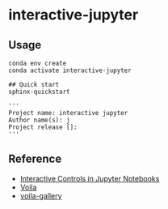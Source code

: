 # interactive-jupyter

## Usage
```
conda env create
conda activate interactive-jupyter

## Quick start
sphinx-quickstart

'''
Project name: interactive jupyter
Author name(s): j
Project release []:
'''
```



## Reference
 * [Interactive Controls in Jupyter Notebooks](git@github.com:dj-application/interactive-jupyter.git)
 * [Voila](https://github.com/QuantStack/voila)
 * [voila-gallery](https://voila-gallery.org/services/gallery/)
